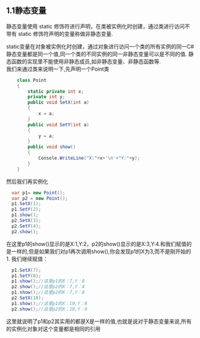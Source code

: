 ## 1.1静态变量
静态变量使用 static 修饰符进行声明，在类被实例化时创建，通过类进行访问不带有 static 修饰符声明的变量称做非静态变量.<br>

static变量在对象被实例化时创建，通过对象进行访问一个类的所有实例的同一C#静态变量都是同一个值,同一个类的不同实例的同一非静态变量可以是不同的值.
静态函数的实现里不能使用非静态成员,如非静态变量、非静态函数等.<br>
我们来通过类来说明一下,先声明一个Point类<br>

```C#
    class Point
    {
        static private int x;
        private int y;
        public void SetX(int a)
        {
            x = a;
        }
        public void SetY(int a)
        {
            y = a;
        }
        public void show()
        {
            Console.WriteLine("X:"+x+'\n'+"Y:"+y);
        }
    }
```
然后我们再实例化

```C#
  var p1= new Point();
  var p2 = new Point();
  p1.SetX(1);
  p1.SetY(2);
  p1.show();
  p2.SetX(3);
  p2.SetY(4);
  p2.show();
```
在这里p1的show()显示的是X:1,Y:2，p2的show()显示的是X:3,Y:4.和我们赋值的是一样的,但是如果我们对p1再次调用show(),你会发现p1的X为3,而不是刚开始的1.
我们继续赋值：
```C#
  p1.SetX(7);
  p1.SetY(8);
  p1.show();//这里p1的X：7,Y：8
  p2.show();//这里p2的X：7,Y：4
  p1.show();//这里p2的X：7,Y：8
  p2.SetX(10);
  p1.show();//这里p1的X：10,Y：8
  p2.show();//这里p2的X：10,Y：4  
```
这里就说明了p1和p2其实用的都是X是一样的值,也就是说对于静态变量来说,所有的实例化对象对这个变量都是相同的引用<br>
###
